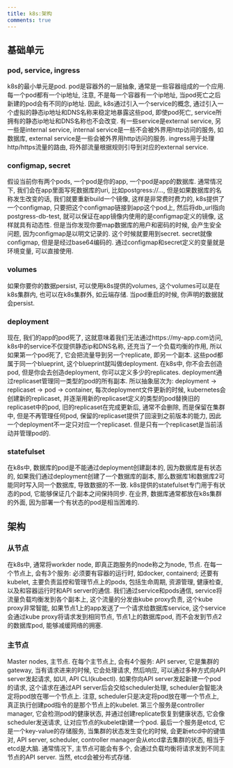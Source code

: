 ```yaml
---
title: k8s:架构
comments: true
---
```


## 基础单元

### pod, service, ingress

k8s的最小单元是pod. pod是容器外的一层抽象, 通常是一些容器组成的一个应用. 每一个pod都有一个ip地址, 注意, 不是每一个容器有一个ip地址, 当pod死亡之后新建的pod会有不同的ip地址. 因此, k8s通过引入一个service的概念, 通过引入一个虚拟的静态ip地址和DNS名称来稳定地暴露这些pod, 即使pod死亡, service所拥有的静态ip地址和DNS名称也不会改变. 有一些service是external service, 另一些是internal service, internal service是一些不会被外界用http访问的服务, 如数据库, external service是一些会被外界用http访问的服务. ingress用于处理http/https流量的路由, 将外部流量根据规则引导到对应的external service.

### configmap, secret

假设当前你有两个pods, 一个pod是你的app, 一个pod是app的数据库. 通常情况下, 我们会在app里面写死数据库的uri, 比如postgress://...<postgress-db-test>, 但是如果数据库的名称发生改变的话, 我们就要重新build一个镜像, 这样是非常费时费力的, k8s提供了一个configmap, 只要把这个configmap链接到app这个pod上, 然后将db_url指向postgress-db-test, 就可以保证在app镜像内使用的是configmap定义的镜像, 这样就具有动态性. 但是当你发现你要map数据库的用户和密码的时候, 会产生安全问题, 因为configmap是以明文记录的. 这个时候就要用到secret. secret就像configmap, 但是是经过base64编码的. 通过configmap和secret定义的变量就是环境变量, 可以直接使用.

### volumes

如果你要你的数据persist, 可以使用k8s提供的volumes, 这个volumes可以是在k8s集群内, 也可以在k8s集群外, 如云端存储. 当pod重启的时候, 你声明的数据就会persist. 

### deployment

现在, 我们的app的pod死了, 这就意味着我们无法通过https://my-app.com访问, k8s中的service不仅提供静态ip和DNS名称, 还充当了一个负载均衡的作用, 所以如果第一个pod死了, 它会把流量导到另一个replicate, 即另一个副本. 这些pod都属于同一个blueprint, 这个blueprint就叫做deployment. 在k8s中, 你不会去创造pod, 但是你会去创造deployment, 你可以定义多少的replicates. deployment通过replicaset管理同一类型的pod的所有副本. 所以抽象层次为:  deployment -> replicaset -> pod -> container, 每次deployment文件更新的时候, kubernetes会创建新的replicaset, 并逐渐用新的replicaset定义的类型的pod替换旧的replicaset中的pod, 旧的replicaset在完成更新后, 通常不会删除, 而是保留在集群中, 但是不再管理任何pod, 保留的replicaset提供了回滚到之前版本的能力, 因此一个deployment不一定只对应一个replicaset. 但是只有一个replicaset是当前活动并管理pod的. 

### statefulset

在k8s中, 数据库的pod是不能通过deployment创建副本的, 因为数据库是有状态的, 如果我们通过deployment创建了一个数据库的副本, 那么数据库1和数据库2可能同时写入同一个数据库, 导致数据的不一致. k8s提供的statefulset专门用于有状态的pod, 它能够保证几个副本之间保持同步. 在业界, 数据库通常都放在k8s集群的外面, 因为部署一个有状态的pod是相当困难的.

## 架构

### 从节点

在k8s中, 通常将workder node, 即真正跑服务的node称之为node, 节点. 在每一个节点上, 会有3个服务: 必须要有容器的运行时, 如docker, containerd; 还要有kubelet, 主要负责监控和管理节点上的pods, 包括生命周期, 资源管理, 健康检查, 以及和容器运行时和API server的通信. 我们通过service和pods通信, service将流量负载均衡发到各个副本上, 这个流量的分发由kube proxy负责, 这个kube proxy非常智能, 如果节点1上的app发送了一个请求给数据库service, 这个service会通过kube proxy将请求发到相同节点, 节点1上的数据库pod, 而不会发到节点2的数据库pod, 能够减缓网络的拥塞.

### 主节点

Master nodes, 主节点. 在每个主节点上, 会有4个服务: API server, 它是集群的gateway, 当有请求进来的时候, 它会处理请求, 然后响应, 可以通过多种方式向API server发起请求, 如UI, API CLI(kubectl). 如果你向API server发起新建一个pod的请求, 这个请求在通过API server后会交给scheduler处理, scheduler会智能决定将pod放在哪一个节点上. 注意, scheduler只是决定将pod放在哪一个节点上, 真正执行创建pod指令的是那个节点上的kubelet. 第三个服务是controller manager, 它会检测pod的健康状态, 并通过创建replicate恢复到健康状态, 它会像scheduler发送请求, 让对应节点的kubelet新建一个pod. 最后一个服务是etcd, 它是一个key-value的存储服务, 当集群的状态发生变化的时候, 会更新etcd中的键值对, API server, scheduler, controller manager会从etcd拿去集群的状态, 相当于etcd是大脑. 通常情况下, 主节点可能会有多个, 会通过负载均衡将请求发到不同主节点的API server. 当然, etcd会被分布式存储.